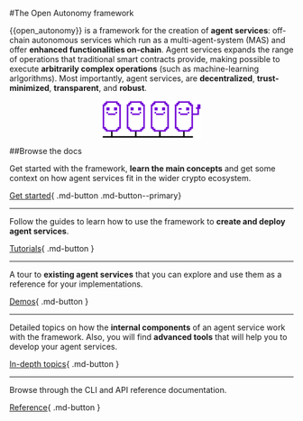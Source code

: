 #The Open Autonomy framework




{{open_autonomy}} is a framework for the creation of **agent services**: off-chain
autonomous services which run as a multi-agent-system (MAS) and offer **enhanced functionalities
on-chain**. Agent services expands the range of operations that traditional
smart contracts provide, making possible to execute **arbitrarily complex operations**
(such as machine-learning arlgorithms). Most importantly, agent services, are
**decentralized**, **trust-minimized**, **transparent**, and **robust**.

<img src="./images/agent_service_index_page.svg" alt="Multiplexer of an AEA" class="center" style="display: block; margin-left: auto; margin-right: auto;width:35%;">


##Browse the docs

Get started with the framework, **learn the main concepts** and get some context on how agent services 
fit in the wider crypto ecosystem.

[Get started](#){ .md-button .md-button--primary}

------

Follow the guides to learn how to use the framework to **create and deploy agent services**. 

[Tutorials](#){ .md-button }

------

A tour to **existing agent services** that you can explore and use them as a reference 
for your implementations.

[Demos](#){ .md-button }

------

Detailed topics on how the **internal components** of an agent service work with the 
framework. 
Also, you will find **advanced tools** that will help you to develop your agent services. 

[In-depth topics](#){ .md-button }

------

Browse through the CLI and API reference documentation.

[Reference](#){ .md-button }

